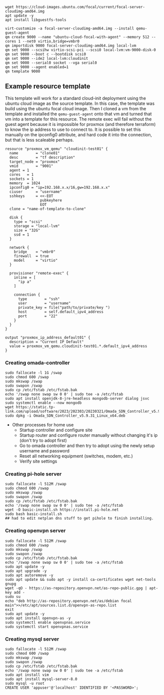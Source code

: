
```
wget https://cloud-images.ubuntu.com/focal/current/focal-server-cloudimg-amd64.img
apt update -y
apt install libguestfs-tools

virt-customize -a focal-server-cloudimg-amd64.img --install qemu-guest-agent
qm create 9000 --name "ubuntu-cloud-focal-with-agent" --memory 512 --cores 1 --net0 virtio,bridge=vmbr0
qm importdisk 9000 focal-server-cloudimg-amd64.img local-lvm 
qm set 9000 --scsihw virtio-scsi-pci --scsi0 local-lvm:vm-9000-disk-0
qm set 9000 --boot c --bootdisk scsi0
qm set 9000 --ide2 local-lvm:cloudinit
qm set 9000 --serial0 socket --vga serial0
qm set 9000 --agent enabled=1
qm template 9000 
```

## Example resource template
This template will work for a standard cloud-init deployment using the ubuntu cloud image as the source template. 
In this case, the template was build using the ubuntu focal cloud image.  Then I cloned a vm from the template and installed the ```qemu-guest-agent``` onto that vm and turned that vm into a template for this resource.  The remote exec will fail without the guest agent because it is impossible for proxmox (and therefore terraform) to know the ip address to use to connect to.  It is possible to set this manually on the ipconfig0 attribute, and hard code it into the connection, but that is less scaleable perhaps.

```
resource "proxmox_vm_qemu" "cloudinit-test01" {
  name        = "clone01"
  desc        = "tf description"
  target_node = "proxmox"
  vmid        = "9001"
  agent = 1
  cores   = 1
  sockets = 1
  memory  = 1024
  ipconfig0 = "ip=192.168.x.x/16,gw=192.168.x.x"
  ciuser      = "username"
  sshkeys     = <<-EOT
                pubkeyhere
                EOT
  clone = "name-of-template-to-clone"
  
  disk {
    type = "scsi"
    storage = "local-lvm"
    size = "32G"
    ssd = 1
  }

  network {
    bridge    = "vmbr0"
    firewall  = true
    model     = "virtio"
  }

  provisioner "remote-exec" {
    inline = [
      "ip a"
    ]

    connection {
      type        = "ssh"
      user        = "username"
      private_key = file("path/to/private/key ")
      host        = self.default_ipv4_address
      port        = "22"
    }
  }
}

output "proxmox_ip_address_default01" {
  description = "Current IP Default"
  value = proxmox_vm_qemu.cloudinit-test01.*.default_ipv4_address
}
```

### Creating omada-controller

```
sudo fallocate -l 1G /swap
sudo chmod 600 /swap
sudo mkswap /swap
sudo swapon /swap
sudo cp /etc/fstab /etc/fstab.bak
echo '/swap none swap sw 0 0' | sudo tee -a /etc/fstab
sudo apt install openjdk-8-jre-headless mongodb-server dialog jsvc
sudo systemctl enable --now mongodb
wget https://static.tp-link.com/upload/software/2023/202303/20230321/Omada_SDN_Controller_v5.9.31_Linux_x64.deb
sudo dpkg -i Omada_SDN_Controller_v5.9.31_Linux_x64.deb
```
- Other processes for home use
    - Startup controller and configure site
    - Startup router and configure router manually without changing it's ip (don't try to adopt first)
    - Go to omada controller and then try to adopt using the newly setup username and password
    - Reset all networking equipment (switches, modem, etc.)
    - Verify site settings

### Creating pi-hole server
```
sudo fallocate -l 512M /swap
sudo chmod 600 /swap
sudo mkswap /swap
sudo swapon /swap
sudo cp /etc/fstab /etc/fstab.bak
echo '/swap none swap sw 0 0' | sudo tee -a /etc/fstab
wget -O basic-install.sh https://install.pi-hole.net
sudo bash basic-install.sh
## had to edit netplan dns stuff to get pihole to finish installing.
```

### Creating openvpn server
```
sudo fallocate -l 512M /swap
sudo chmod 600 /swap
sudo mkswap /swap
sudo swapon /swap
sudo cp /etc/fstab /etc/fstab.bak
echo '/swap none swap sw 0 0' | sudo tee -a /etc/fstab
sudo apt update -y
sudo apt upgrade -y
sudo apt autoremove -y
sudo apt update && sudo apt -y install ca-certificates wget net-tools gnupg
wget -qO - https://as-repository.openvpn.net/as-repo-public.gpg | apt-key add -
sudo su
echo "deb http://as-repository.openvpn.net/as/debian focal main">>/etc/apt/sources.list.d/openvpn-as-repo.list
exit
sudo apt update -y
sudo apt install openvpn-as -y
sudo systemctl enable openvpnas.service
sudo systemctl start openvpnas.service
```

### Creating mysql server
```
sudo fallocate -l 512M /swap
sudo chmod 600 /swap
sudo mkswap /swap
sudo swapon /swap
sudo cp /etc/fstab /etc/fstab.bak
echo '/swap none swap sw 0 0' | sudo tee -a /etc/fstab
sudo apt install vim
sudo apt install mysql-server-8.0
sudo mysql -u root
CREATE USER 'appuser'@'localhost' IDENTIFIED BY '<PASSWORD>';
```
